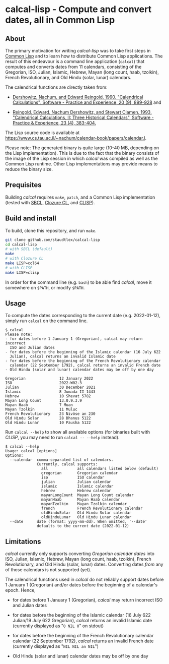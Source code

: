 # calcal-lisp - Compute and convert dates, all in Common Lisp

## About
The primary motivation for writing _calcal-lisp_ was to take first steps in [Common Lisp](https://en.wikipedia.org/wiki/Common_Lisp) and to learn how to distribute Common Lisp applications. The result of this endeavour is a command line application (`calcal`) that computes and converts dates from 11 calendars, consisting of the Gregorian, ISO, Julian, Islamic, Hebrew, Mayan (long count, haab, tzolkin), French Revolutionary, and Old Hindu (solar, lunar) calendars. 

The calendrical functions are directly taken from: 

- [Dershowitz, Nachum, and Edward Reingold. 1990. "Calendrical Calculations", Software - Practice and Experience, 20 (9), 899-928](https://citeseerx.ist.psu.edu/doc_view/pid/83b114f570002a7a8e1d4e3730cd0e4cdbcad212) and 

- [Reingold, Edward, Nachum Dershowitz, and Stewart Clamen. 1993. "Calendrical Calculations, II: Three Historical Calendars", Software - Practice & Experience, 23 (4), 383-404.](https://citeseerx.ist.psu.edu/doc_view/pid/11dbb1d457750c50c19d87b6b1254df23c17c059)

The Lisp source code is available at https://www.cs.tau.ac.il/~nachum/calendar-book/papers/calendar.l.

Please note: The generated binary is quite large (10-40 MB, depending on the Lisp implementation). This is due to the fact that the binary consists of the image of the Lisp session in which _calcal_ was compiled as well as the Common Lisp runtime. Other Lisp implementations may provide means to reduce the binary size.

## Prequisites
Building _calcal_ requires `make`, `patch`, and a Common Lisp implementation (tested with [SBCL](https://www.sbcl.org/), [Clozure CL](https://ccl.clozure.com/), and [CLISP](https://www.gnu.org/software/clisp/)). 

## Build and install
To build, clone this repository, and run `make`.

```sh
git clone github.com/staudtlex/calcal-lisp 
cd calcal-lisp
# with SBCL (default)
make
# with Clozure CL
make LISP=ccl64
# with CLISP
make LISP=clisp
```

In order for the command line (e.g. `bash`) to be able find _calcal_, move it somewhere on `$PATH`, or modify `$PATH`.

## Usage
To compute the dates corresponding to the current date (e.g. 2022-01-12), simply run `calcal` on the command line.

```text
$ calcal
Please note:
- for dates before 1 January 1 (Gregorian), calcal may return incorrect
  ISO and Julian dates
- for dates before the beginning of the Islamic calendar (16 July 622
  Julian), calcal returns an invalid Islamic date
- for dates before the beginning of the French Revolutionary calendar
  calendar (22 September 1792), calcal returns an invalid French date
- Old Hindu (solar and lunar) calendar dates may be off by one day

Gregorian               12 January 2022                 
ISO                     2022-W02-3                      
Julian                  30 December 2021                
Islamic                 8 Jumada II 1443                
Hebrew                  10 Shevat 5782                  
Mayan Long Count        13.0.9.3.9                      
Mayan Haab              7 Muan                          
Mayan Tzolkin           11 Muluc                        
French Revolutionary    23 Nivôse an 230                
Old Hindu Solar         28 Dhanus 5122                  
Old Hindu Lunar         10 Pausha 5122        
```

Run `calcal --help` to show all available options (for binaries built with _CLISP_, you may need to run `calcal -- --help` instead).

```text
$ calcal --help
Usage: calcal [options]
Options:
  --calendar  comma-separated list of calendars.
              Currently, calcal supports:
                all             all calendars listed below (default)
                gregorian       Gregorian calendar
                iso             ISO calendar
                julian          Julian calendar
                islamic         Islamic calendar
                hebrew          Hebrew calendar
                mayanLongCount  Mayan Long Count calendar
                mayanHaab       Mayan Haab calendar
                mayanTzolkin    Mayan Tzolkin calendar
                french          French Revolutionary calendar
                oldHinduSolar   Old Hindu Solar calendar
                oldHinduLunar   Old Hindu Lunar calendar
  --date      date (format: yyyy-mm-dd). When omitted, '--date'
              defaults to the current date (2022-01-12)
```

## Limitations
_calcal_ currently only supports converting _Gregorian calendar dates_ into ISO, Julian, Islamic, Hebrew, Mayan (long count, haab, tzolkin), French Revolutionary, and Old Hindu (solar, lunar) dates. Converting dates _from_ any of those calendars is not supported (yet).

The calendrical functions used in _calcal_ do not reliably support dates before 1 January 1 (Gregorian) and/or dates before the beginning of a calendar's epoch. Hence, 

- for dates before 1 January 1 (Gregorian), _calcal_ may return incorrect ISO and Julian dates

- for dates before the beginning of the Islamic calendar (16 July 622 Julian/19 July 622 Gregorian), _calcal_ returns an invalid Islamic date (currently displayed as "`0 NIL 0`" on stdout)

- for dates before the beginning of the French Revolutionary calendar calendar (22 September 1792), _calcal_ returns an invalid French date (currently displayed as "`NIL NIL an NIL`")

- Old Hindu (solar and lunar) calendar dates may be off by one day
